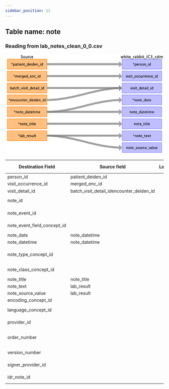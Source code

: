 ```yaml
---
sidebar_position: 11
---
```


## Table name: note

### Reading from lab_notes_clean_0_0.csv

![](../md_files/image34.png)

| Destination Field | Source field | Logic | Comment field |
| --- | --- | --- | --- |
| person_id | patient_deiden_id |  |  |
| visit_occurrence_id | merged_enc_id |  |  |
| visit_detail_id | batch_visit_detail_idencounter_deiden_id |  |  |
| note_id |  |  | Auto increment |
| note_event_id |  |  | Not Populated |
| note_event_field_concept_id |  |  | Not Populated |
| note_date | note_datetime |  |  |
| note_datetime | note_datetime |  |  |
| note_type_concept_id |  |  | Fill with EHR (32817) |
| note_class_concept_id |  |  | Fill with 706371 |
| note_title | note_title |  |  |
| note_text | lab_result |  |  |
| note_source_value | lab_result |  |  |
| encoding_concept_id |  |  | Fill with 0 |
| language_concept_id |  |  | Fill with 4180186 |
| provider_id |  |  | Not Populated |
| order_number |  |  | Order number Deiden_id |
| version_number |  |  | Not Populated |
| signer_provider_id |  |  | Not Populated |
| idr_note_id |  |  | Not Populated |

